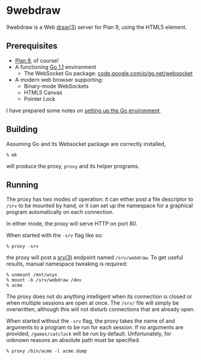 # 9webdraw

9webdraw is a Web [draw(3)][man3draw] server for Plan 9, using
the HTML5 <canvas> element.

## Prerequisites
* [Plan 9][plan9], of course!
* A functioning [Go 1.1][golang] environment
    + The WebSocket Go package:
        [code.google.com/p/go.net/websocket][gows]
* A modern web browser supporting:
    + Binary-mode WebSockets
    + HTML5 Canvas
    + Pointer Lock

I have prepared some notes on [setting up the Go environment][gopkg].
## Building
Assuming Go and its Websocket package are correctly installed,

    % mk
will produce the proxy, `proxy` and its helper programs.

## Running
The proxy has two modes of operation: it can either post a file
descriptor to `/srv` to be mounted by hand, or it can set up the
namespace for a graphical program automatically on each
connection.

In either mode, the proxy will serve HTTP on port 80.

When started with the `-srv` flag like so:

    % proxy -srv
the proxy will post a [srv(3)][man3srv] endpoint named `/srv/webdraw`.
To get useful results, manual namespace tweaking is required:

    % unmount /mnt/wsys
    % mount -b /srv/webdraw /dev
    % acme
The proxy does not do anything intelligent when its connection is
closed or when multiple sessions are open at once.  The `/srv/` file
will simply be overwritten, although this will not disturb connections
that are already open.

When started without the `-srv` flag, the proxy takes the name of and
arguments to a program to be run for each session.  If no arguments
are provided, `/games/catclock` will be run by default.  Unfortunately,
for unknown reasons an absolute path must be specified.

    % proxy /bin/acme -l acme.dump

[man3draw]: http://plan9.bell-labs.com/magic/man2html/3/draw
[man3srv]: http://plan9.bell-labs.com/magic/man2html/3/srv
[plan9]: http://plan9.bell-labs.com/plan9/
[golang]: http://golang.org/
[gows]: http://code.google.com/p/go.net/websocket
[gopkg]: src/tip/PREREQ-gopkg.md
